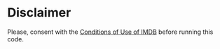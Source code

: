 # Disclaimer
Please, consent with the [Conditions of Use of IMDB](https://www.imdb.com/conditions) before running this code.
